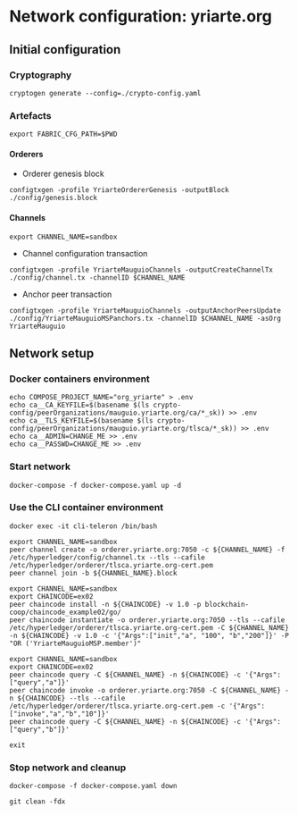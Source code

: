 # Network configuration: yriarte.org


## Initial configuration


### Cryptography

```
cryptogen generate --config=./crypto-config.yaml
```


### Artefacts

```
export FABRIC_CFG_PATH=$PWD
```

#### Orderers

  * Orderer genesis block

```
configtxgen -profile YriarteOrdererGenesis -outputBlock ./config/genesis.block
```

#### Channels

```
export CHANNEL_NAME=sandbox
```

  * Channel configuration transaction 

```
configtxgen -profile YriarteMauguioChannels -outputCreateChannelTx ./config/channel.tx -channelID $CHANNEL_NAME
```

  * Anchor peer transaction

```
configtxgen -profile YriarteMauguioChannels -outputAnchorPeersUpdate ./config/YriarteMauguioMSPanchors.tx -channelID $CHANNEL_NAME -asOrg YriarteMauguio
```

## Network setup

### Docker containers environment

```
echo COMPOSE_PROJECT_NAME="org_yriarte" > .env
echo ca__CA_KEYFILE=$(basename $(ls crypto-config/peerOrganizations/mauguio.yriarte.org/ca/*_sk)) >> .env
echo ca__TLS_KEYFILE=$(basename $(ls crypto-config/peerOrganizations/mauguio.yriarte.org/tlsca/*_sk)) >> .env
echo ca__ADMIN=CHANGE_ME >> .env
echo ca__PASSWD=CHANGE_ME >> .env
```

### Start network

```
docker-compose -f docker-compose.yaml up -d
```

### Use the CLI container environment

```
docker exec -it cli-teleron /bin/bash
```

```
export CHANNEL_NAME=sandbox
peer channel create -o orderer.yriarte.org:7050 -c ${CHANNEL_NAME} -f /etc/hyperledger/config/channel.tx --tls --cafile /etc/hyperledger/orderer/tlsca.yriarte.org-cert.pem
peer channel join -b ${CHANNEL_NAME}.block
```

```
export CHANNEL_NAME=sandbox
export CHAINCODE=ex02
peer chaincode install -n ${CHAINCODE} -v 1.0 -p blockchain-coop/chaincode_example02/go/
peer chaincode instantiate -o orderer.yriarte.org:7050 --tls --cafile /etc/hyperledger/orderer/tlsca.yriarte.org-cert.pem -C ${CHANNEL_NAME} -n ${CHAINCODE} -v 1.0 -c '{"Args":["init","a", "100", "b","200"]}' -P "OR ('YriarteMauguioMSP.member')"
```

```
export CHANNEL_NAME=sandbox
export CHAINCODE=ex02
peer chaincode query -C ${CHANNEL_NAME} -n ${CHAINCODE} -c '{"Args":["query","a"]}'
peer chaincode invoke -o orderer.yriarte.org:7050 -C ${CHANNEL_NAME} -n ${CHAINCODE} --tls --cafile /etc/hyperledger/orderer/tlsca.yriarte.org-cert.pem -c '{"Args":["invoke","a","b","10"]}'
peer chaincode query -C ${CHANNEL_NAME} -n ${CHAINCODE} -c '{"Args":["query","b"]}'
```

```
exit
```

### Stop network and cleanup

```
docker-compose -f docker-compose.yaml down
```

```
git clean -fdx
```



